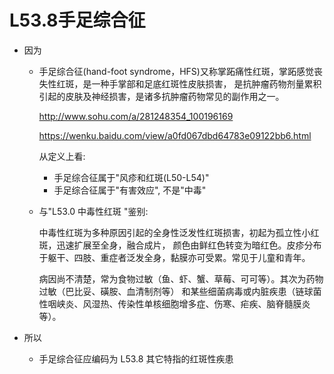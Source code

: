 # L53.8手足综合征

- 因为

  - 手足综合征(hand-foot syndrome，HFS)又称掌跖痛性红斑，掌跖感觉丧失性红斑，是一种手掌部和足底红斑性皮肤损害，
    是抗肿瘤药物剂量累积引起的皮肤及神经损害，是诸多抗肿瘤药物常见的副作用之一。

    http://www.sohu.com/a/281248354_100196169

    https://wenku.baidu.com/view/a0fd067dbd64783e09122bb6.html

    从定义上看:
    - 手足综合征属于"风疹和红斑(L50-L54)"
    - 手足综合征属于"有害效应", 不是"中毒"

  - 与"L53.0  中毒性红斑 "鉴别: 
  
    中毒性红斑为多种原因引起的全身性泛发性红斑损害，初起为孤立性小红斑，迅速扩展至全身，融合成片，
    颜色由鲜红色转变为暗红色。皮疹分布于躯干、四肢、重症者泛发全身，黏膜亦可受累。常见于儿童和青年。

    病因尚不清楚，常为食物过敏（鱼、虾、蟹、草莓、可可等）。其次为药物过敏（巴比妥、磺胺、血清制剂等）
    和某些细菌病毒或内脏疾患（链球菌性咽峡炎、风湿热、传染性单核细胞增多症、伤寒、疟疾、脑脊髓膜炎等）。

- 所以

  - 手足综合征应编码为 L53.8  其它特指的红斑性疾患 
